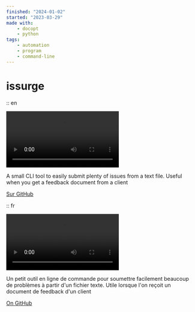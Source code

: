 ```yaml
---
finished: "2024-01-02"
started: "2023-03-29"
made with:
    - docopt
    - python
tags:
    - automation
    - program
    - command-line
---
```


# issurge


:: en

![](../demo.mp4 "Demo video")

A small CLI tool to easily submit plenty of issues from a text file. Useful when you get a feedback document from a client

[Sur GitHub](https://github.com/gwennlbh/issurge.git)

:: fr

![](../demo.mp4 "Vidéo de démonstration")

Un petit outil en ligne de commande pour soumettre facilement beaucoup de problèmes à partir d'un fichier texte. Utile lorsque l'on reçoit un document de feedback d'un client

[On GitHub](https://github.com/gwennlbh/issurge.git)
